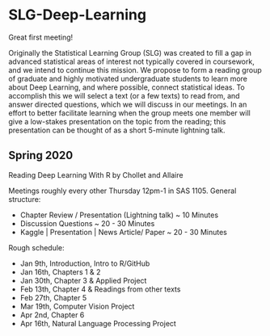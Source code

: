 # SLG-Deep-Learning

Great first meeting!

Originally the Statistical Learning Group (SLG) was created to fill a gap in advanced statistical areas of interest not typically covered in coursework, and we intend to continue this mission. We propose to form a reading group of graduate and highly motivated undergraduate students to learn more about Deep Learning, and where possible, connect statistical ideas. To accomplish this we will select a text (or a few texts) to read from, and answer directed questions, which we will discuss in our meetings. In an effort to better facilitate learning when the group meets one member will give a low-stakes presentation on the topic from the reading; this presentation can be thought of as a short 5-minute lightning talk. 


## Spring 2020  

Reading Deep Learning With R by Chollet and Allaire

Meetings roughly every other Thursday 12pm-1 in SAS 1105.  General structure:  

- Chapter Review / Presentation (Lightning talk) ~ 10 Minutes  
- Discussion Questions ~ 20 - 30 Minutes  
- Kaggle | Presentation | News Article/ Paper ~ 20 - 30 Minutes  

Rough schedule:  

- Jan 9th, Introduction, Intro to R/GitHub 
- Jan 16th, Chapters 1 & 2
- Jan 30th, Chapter 3 & Applied Project
- Feb 13th, Chapter 4 & Readings from other texts
- Feb 27th, Chapter 5
- Mar 19th, Computer Vision Project
- Apr 2nd, Chapter 6
- Apr 16th, Natural Language Processing Project  
